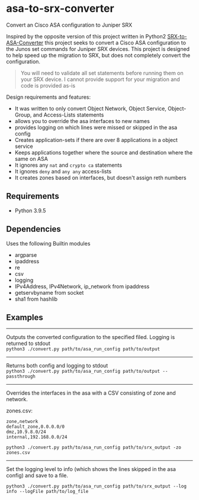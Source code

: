 # asa-to-srx-converter

 Convert an Cisco ASA configuration to Juniper SRX  

Inspired by the opposite version of this project written in Python2 [SRX-to-ASA-Converter](https://github.com/glennake/SRX-to-ASA-Converter) this project seeks to convert a Cisco ASA configuration to the Junos set commands for Juniper SRX devices. This project is designed to help speed up the migration to SRX, but does not completely convert the configuration.  

> You will need to validate all set statements before running them on your SRX device. I cannot provide support for your migration and code is provided as-is

Design requirements and features:  

- It was written to only convert Object Network, Object Service, Object-Group, and Access-Lists statements
- allows you to override the asa interfaces to new names
- provides logging on which lines were missed or skipped in the asa config
- Creates application-sets if there are over 8 applications in a object service
- Keeps applications together where the source and destination where the same on ASA
- It ignores any `nat` and `crypto ca` statements
- It ignores `deny` and `any any` access-lists
- It creates zones based on interfaces, but doesn't assign reth numbers

## Requirements

- Python 3.9.5

## Dependencies

Uses the following Builtin modules

- argparse
- ipaddress
- re
- csv
- logging
- IPv4Address, IPv4Network, ip_network from ipaddress
- getservbyname from socket
- sha1 from hashlib

## Examples

---
Outputs the converted configuration to the specified filed. Logging is returned to stdout  
`python3 ./convert.py path/to/asa_run_config path/to/output`  

---
Returns both config and logging to stdout  
`python3 ./convert.py path/to/asa_run_config path/to/output --passthrough`  

---
Overrides the interfaces in the asa with a CSV consisting of zone and network.  

zones.csv:  

```csv
zone,network
default_zone,0.0.0.0/0
dmz,10.9.8.0/24
internal,192.168.0.0/24
```

`python3 ./convert.py path/to/asa_run_config path/to/srx_output -zo zones.csv`  

---

Set the logging level to info (which shows the lines skipped in the asa config) and save to a file.  

`python3 ./convert.py path/to/asa_run_config path/to/srx_output --log info --logFile path/to/log_file`